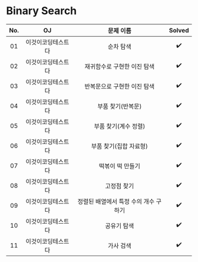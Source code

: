 # Binary Search


|          No.          |        OJ        |        문제 이름         |        Solved         |
| :-----: |  :--------: |:---------------------: | :-----: |
| 01 | 이것이코딩테스트다 | 순차 탐색 | ✔️ |
| 02 | 이것이코딩테스트다 | 재귀함수로 구현한 이진 탐색 | ✔️ |
| 03 | 이것이코딩테스트다 | 반복문으로 구현한 이진 탐색 | ✔️ |
| 04 | 이것이코딩테스트다 | 부품 찾기(반복문) | ✔️ |
| 05 | 이것이코딩테스트다 | 부품 찾기(계수 정렬) | ✔️ |
| 06 | 이것이코딩테스트다 | 부품 찾기(집합 자료형) | ✔️ |
| 07 | 이것이코딩테스트다 | 떡볶이 떡 만들기 | ✔️ |
| 08 | 이것이코딩테스트다 | 고정점 찾기 | ✔️ |
| 09 | 이것이코딩테스트다 | 정렬된 배열에서 특정 수의 개수 구하기 | ✔️ |
| 10 | 이것이코딩테스트다 | 공유기 탐색 | ✔️ |
| 11 | 이것이코딩테스트다 | 가사 검색 | ✔️ |